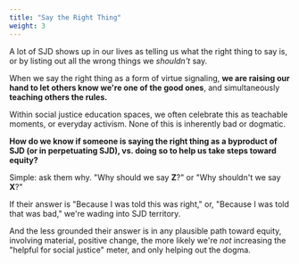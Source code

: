 ```yaml
---
title: "Say the Right Thing"
weight: 3
---
```


A lot of SJD shows up in our lives as telling us what the right thing to say is, or by listing out all the wrong things we _shouldn't_ say.

When we say the right thing as a form of virtue signaling, **we are raising our hand to let others know we're one of the good ones**, and simultaneously **teaching others the rules.**

Within social justice education spaces, we often celebrate this as teachable moments, or everyday activism. None of this is inherently bad or dogmatic.

**How do we know if someone is saying the right thing as a byproduct of SJD (or in perpetuating SJD), vs. doing so to help us take steps toward equity?**

Simple: ask them why. "Why should we say **Z**?" or "Why shouldn't we say **X**?"

If their answer is "Because I was told this was right," or, "Because I was told that was bad," we're wading into SJD territory.

And the less grounded their answer is in any plausible path toward equity, involving material, positive change, the more likely we're _not_ increasing the "helpful for social justice" meter, and only helping out the dogma.
